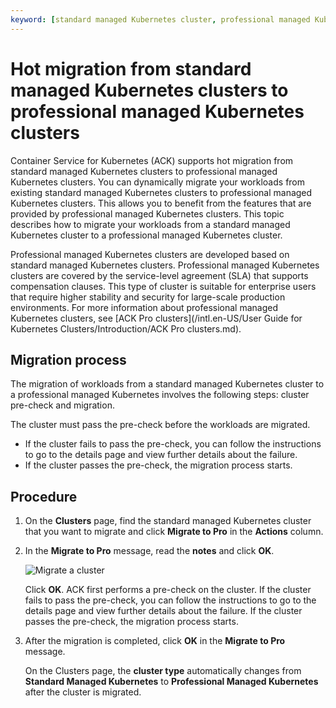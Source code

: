 ```yaml
---
keyword: [standard managed Kubernetes cluster, professional managed Kubernetes cluster, real-time migration, cluster upgrade]
---
```


# Hot migration from standard managed Kubernetes clusters to professional managed Kubernetes clusters

Container Service for Kubernetes \(ACK\) supports hot migration from standard managed Kubernetes clusters to professional managed Kubernetes clusters. You can dynamically migrate your workloads from existing standard managed Kubernetes clusters to professional managed Kubernetes clusters. This allows you to benefit from the features that are provided by professional managed Kubernetes clusters. This topic describes how to migrate your workloads from a standard managed Kubernetes cluster to a professional managed Kubernetes cluster.

Professional managed Kubernetes clusters are developed based on standard managed Kubernetes clusters. Professional managed Kubernetes clusters are covered by the service-level agreement \(SLA\) that supports compensation clauses. This type of cluster is suitable for enterprise users that require higher stability and security for large-scale production environments. For more information about professional managed Kubernetes clusters, see [ACK Pro clusters](/intl.en-US/User Guide for Kubernetes Clusters/Introduction/ACK Pro clusters.md).

## Migration process

The migration of workloads from a standard managed Kubernetes cluster to a professional managed Kubernetes involves the following steps: cluster pre-check and migration.

The cluster must pass the pre-check before the workloads are migrated.

-   If the cluster fails to pass the pre-check, you can follow the instructions to go to the details page and view further details about the failure.
-   If the cluster passes the pre-check, the migration process starts.

## Procedure

1.  On the **Clusters** page, find the standard managed Kubernetes cluster that you want to migrate and click **Migrate to Pro** in the **Actions** column.

2.  In the **Migrate to Pro** message, read the **notes** and click **OK**.

    ![Migrate a cluster](https://static-aliyun-doc.oss-accelerate.aliyuncs.com/assets/img/en-US/4660278061/p201671.png)

    Click **OK**. ACK first performs a pre-check on the cluster. If the cluster fails to pass the pre-check, you can follow the instructions to go to the details page and view further details about the failure. If the cluster passes the pre-check, the migration process starts.

3.  After the migration is completed, click **OK** in the **Migrate to Pro** message.

    On the Clusters page, the **cluster type** automatically changes from **Standard Managed Kubernetes** to **Professional Managed Kubernetes** after the cluster is migrated.


